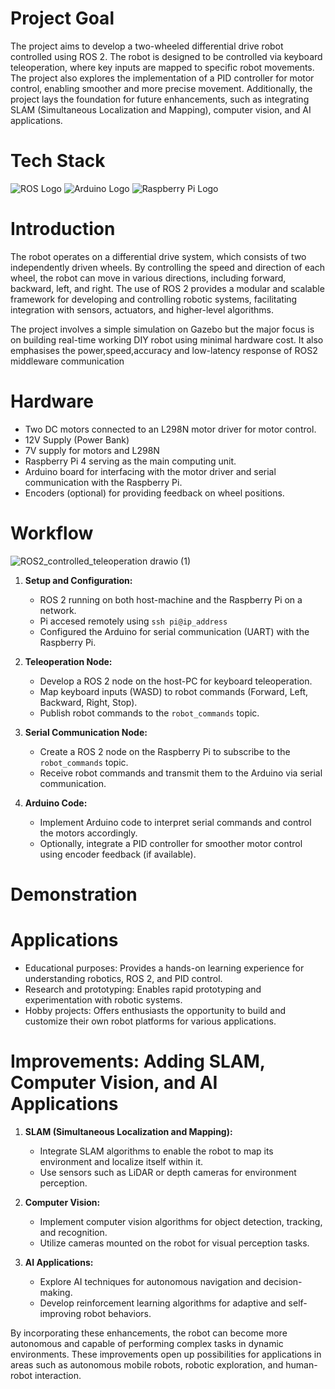 # Project Goal
The project aims to develop a two-wheeled differential drive robot controlled using ROS 2. The robot is designed to be controlled via keyboard teleoperation, where key inputs are mapped to specific robot movements. The project also explores the implementation of a PID controller for motor control, enabling smoother and more precise movement. Additionally, the project lays the foundation for future enhancements, such as integrating SLAM (Simultaneous Localization and Mapping), computer vision, and AI applications.

# Tech Stack 

![ROS Logo](https://upload.wikimedia.org/wikipedia/commons/thumb/b/bb/Ros_logo.svg/100px-Ros_logo.svg.png) 
![Arduino Logo](https://upload.wikimedia.org/wikipedia/commons/thumb/8/87/Arduino_Logo.svg/100px-Arduino_Logo.svg.png) 
![Raspberry Pi Logo](https://upload.wikimedia.org/wikipedia/en/thumb/c/cb/Raspberry_Pi_Logo.svg/100px-Raspberry_Pi_Logo.svg.png)

# Introduction
The robot operates on a differential drive system, which consists of two independently driven wheels. By controlling the speed and direction of each wheel, the robot can move in various directions, including forward, backward, left, and right. The use of ROS 2 provides a modular and scalable framework for developing and controlling robotic systems, facilitating integration with sensors, actuators, and higher-level algorithms. 

The project involves a simple simulation on Gazebo but the major focus is on building real-time working DIY robot using minimal hardware cost. It also emphasises the power,speed,accuracy and low-latency response of ROS2 middleware communication 

# Hardware
- Two DC motors connected to an L298N motor driver for motor control.
- 12V Supply (Power Bank)
- 7V supply for motors and L298N 
- Raspberry Pi 4 serving as the main computing unit.
- Arduino board for interfacing with the motor driver and serial communication with the Raspberry Pi.
- Encoders (optional) for providing feedback on wheel positions.

# Workflow 

![ROS2_controlled_teleoperation drawio (1)](https://github.com/TahsinOP/ROS2_2WD_DIFF_DRIVE_ROBOT/assets/117567813/0fb5b0b3-2b1a-4344-8918-5cb9a7c15457)

1. **Setup and Configuration:**
   - ROS 2 running on both host-machine and the Raspberry Pi on a network.
   - Pi accesed remotely using `ssh pi@ip_address`
   - Configured the Arduino for serial communication (UART) with the Raspberry Pi.
   
2. **Teleoperation Node:**
   - Develop a ROS 2 node on the host-PC for keyboard teleoperation.
   - Map keyboard inputs (WASD) to robot commands (Forward, Left, Backward, Right, Stop).
   - Publish robot commands to the `robot_commands` topic.
   
3. **Serial Communication Node:**
   - Create a ROS 2 node on the Raspberry Pi to subscribe to the `robot_commands` topic.
   - Receive robot commands and transmit them to the Arduino via serial communication.

4. **Arduino Code:**
   - Implement Arduino code to interpret serial commands and control the motors accordingly.
   - Optionally, integrate a PID controller for smoother motor control using encoder feedback (if available).
  
# Demonstration 
## 
     
# Applications
- Educational purposes: Provides a hands-on learning experience for understanding robotics, ROS 2, and PID control.
- Research and prototyping: Enables rapid prototyping and experimentation with robotic systems.
- Hobby projects: Offers enthusiasts the opportunity to build and customize their own robot platforms for various applications.

# Improvements: Adding SLAM, Computer Vision, and AI Applications
1. **SLAM (Simultaneous Localization and Mapping):**
   - Integrate SLAM algorithms to enable the robot to map its environment and localize itself within it.
   - Use sensors such as LiDAR or depth cameras for environment perception.

2. **Computer Vision:**
   - Implement computer vision algorithms for object detection, tracking, and recognition.
   - Utilize cameras mounted on the robot for visual perception tasks.

3. **AI Applications:**
   - Explore AI techniques for autonomous navigation and decision-making.
   - Develop reinforcement learning algorithms for adaptive and self-improving robot behaviors.

By incorporating these enhancements, the robot can become more autonomous and capable of performing complex tasks in dynamic environments. These improvements open up possibilities for applications in areas such as autonomous mobile robots, robotic exploration, and human-robot interaction.
